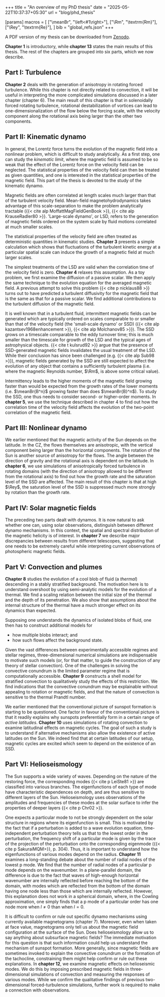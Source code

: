 +++
title = "An overview of my PhD thesis"
date = "2025-05-22T10:37:37+05:30"
url = "blog/phd_thesis"

[params]
	macros = [
		["\\meanBr", "\\left<#1\\right>"],
		["\\Rm", "\\textrm{Rm}"],
		["\\Rey", "\\textrm{Re}"],
		]
	bib = "global_refs.json"
+++

A PDF version of my thesis can be downloaded from [Zenodo](https://doi.org/10.5281/zenodo.15354916).

**Chapter 1** is introductory, while **chapter 13** states the main results of this thesis.
The rest of the chapters are grouped into six parts, which we now describe.

## Part I: Turbulence

**Chapter 2** deals with the generation of anisotropy in rotating forced turbulence.
While this chapter is not directly related to convection, it will be useful in interpreting the more complicated simulations discussed in a later chapter (chapter 6).
The main result of this chapter is that in solenoidally forced rotating turbulence, rotational destabilization of vortices can lead to one-dimensionalization of the flow below the forcing scale, with the velocity component along the rotational axis being larger than the other two components.

## Part II: Kinematic dynamo

In general, the Lorentz force turns the evolution of the magnetic field into a nonlinear problem, which is difficult to study analytically.
As a first step, one can study the *kinematic limit*, where the magnetic field is assumed to be so weak that the effect of the Lorentz force on the velocity field can be neglected.
The statistical properties of the velocity field can then be treated as given quantities, and one is interested in the statistical properties of the magnetic field.
This part of the thesis is devoted to the study of the kinematic dynamo.

Magnetic fields are often correlated at length scales much larger than that of the turbulent velocity field.
Mean-field magnetohydrodynamics takes advantage of this scale-separation to make the problem analytically tractable
({{< cite alp MoffattMagFieldGenBook >}}, {{< cite alp KrauseRadler80 >}}.
'Large-scale dynamo', or LSD, refers to the generation of magnetic fields ordered on the system scale by fluid motions correlated at much smaller scales.

The statistical properties of the velocity field are often treated as deterministic quantities in kinematic studies.
**Chapter 3** presents a simple calculation which shows that fluctuations of the turbulent kinetic energy at a particular spatial scale can induce the growth of a magnetic field at much larger scales.

The simplest treatments of the LSD are valid when the correlation time of the velocity field is zero.
**Chapter 4** relaxes this assumption.
As a toy problem, we first examine the diffusion of a passive scalar.
We then apply the same technique to the evolution equation for the averaged magnetic field.
A previous attempt to solve this problem {{< cite p nicklaus88 >}} turns out to have predicted a turbulent diffusivity for the magnetic field that is the same as that for a passive scalar.
We find additional contributions to the turbulent diffusion of the magnetic field.

It is well known that in a turbulent fluid, intermittent magnetic fields can be generated which are typically ordered on scales comparable to or smaller than that of the velocity field (the 'small-scale dynamo' or SSD) ({{< cite alp kazantsev1968enhancement >}}, {{< cite alp Molchanov85 >}}).
The SSD grows on a timescale comparable to the eddy turnover time; this is much smaller than the timescale for growth of the LSD and the typical ages of astrophysical objects.
{{< cite t kulsrud92 >}} argue that the presence of SSD-generated magnetic fields invalidates the usual treatment of the LSD.
While their conclusion has since been challenged (e.g. {{< cite alp Sub98 >}}), magnetic
fields generated by the SSD are still expected to affect the evolution of any object that contains a sufficiently turbulent plasma (i.e. where the magnetic Reynolds number, $\Rm$, is above some critical value).

Intermittency leads to the higher moments of the magnetic field growing faster than would be expected from the growth rates of the lower moments (i.e. $\meanBr{B^n}$ growing faster than does $\meanBr{B}^n$).
To study the SSD, one thus needs to consider second- or higher-order moments.
In **chapter 5**, we use the technique described in chapter 4 to find out how the correlation time of the velocity field affects the evolution of the two-point correlation of the magnetic field.

## Part III: Nonlinear dynamo

We earlier mentioned that the magnetic activity of the Sun depends on the latitude.
In the CZ, the flows themselves are anisotropic, with the vertical component being larger than the horizontal components.
The rotation of the Sun is another source of anisotropy for the flows.
The angle between the direction of gravity and the rotational axis is dependent on the latitude.
In **chapter 6**, we use simulations of anisotropically forced turbulence in rotating domains (with the direction of anisotropy allowed to be different from the rotational axis) to find out how the growth rate and the saturation level of the SSD are affected.
The main result of this chapter is that at high $\Rey$, the saturation level of the SSD is suppressed much more strongly by rotation than the growth rate.

## Part IV: Solar magnetic fields

The preceding two parts dealt with dynamos.
It is now natural to ask whether one can, using solar observations, distinguish between different dynamo mechanisms.
In this context, the spatial and spectral distribution of the magnetic helicity is of interest.
In **chapter 7** we describe major discrepancies between results from different telescopes, suggesting that one needs to be extremely careful while interpreting current observations of photospheric magnetic fields.

## Part V: Convection and plumes

**Chapter 8** studies the evolution of a cool blob of fluid (a *thermal*) descending in a stably stratified background.
The motivation here is to understand overshoot by using semi-analytic models for the evolution of a thermal.
We find a scaling relation between the initial size of the thermal and the depth of its penetration.
We also show that assumptions about the internal structure of the thermal have a much stronger effect on its dynamics than expected.

Supposing one understands the dynamics of isolated blobs of fluid, one then has to construct additional models for
- how multiple blobs interact; and
- how such flows affect the background state.

Given the vast differences between experimentally accessible regimes and stellar regimes, three-dimensional numerical simulations are indispensable to motivate such models (or, for that matter, to guide the construction of any theory of stellar convection).
One of the challenges in solving the convective conundrum is the limited parameter regime that is computationally accessible.
**Chapter 9** constructs a shell model for stratified convection to qualitatively study the effects of this restriction.
We find indications that the convective conundrum may be explainable without appealing to rotation or magnetic fields, and that the nature of convection is sensitive to the thermal Prandtl number.

We earlier mentioned that the conventional picture of sunspot formation is starting to be questioned.
One factor in favour of the conventional picture is that it readily explains why sunspots preferentially form in a certain range of *active latitudes*.
**Chapter 10** uses simulations of rotating convection to examine latitudinal effects on magnetic cycles.
The goal of such a study is to understand if alternative mechanisms also allow the existence of active latitudes on the Sun.
We indeed find that at certain latitudes of our setup, magnetic cycles are excited which seem to depend on the existence of an SSD.

## Part VI: Helioseismology

The Sun supports a wide variety of waves.
Depending on the nature of the restoring force, the corresponding modes {{< cite p LeiSte81 >}} are classified into various branches.
The eigenfunctions of each type of mode have characteristic dependences on depth, and are thus sensitive to different layers of the Sun.
Helioseismology uses observations of the amplitudes and frequencies of these modes at the solar surface to infer the properties of deeper layers {{< cite p Chr02 >}}.

One expects a particular mode to not be strongly dependent on the solar structure in regions where its eigenfunction is small.
This is motivated by the fact that if a perturbation is added to a wave evolution equation, time-independent perturbation theory tells us that to the lowest order in the perturbation, the frequency shift of a particular mode is given by the trace of the projection of the perturbation onto the corresponding eigenmode ({{< cite p SakuraiMQM>}}, p. 304).
Thus, it is important to understand how the eigenfunctions of various modes depend on the radius.
**Chapter 11** examines a long-standing debate about the number of radial nodes of the lowest p mode.
We find that the number of radial nodes of a particular p mode depends on the wavenumber.
In a plane-parallel domain, the difference is due to the fact that waves of high-enough horizontal wavenumber are internally reflected before reaching the bottom of the domain, with modes which are reflected from the bottom of the domain having one node less than those which are internally reflected.
However, this explanation does not work in a spherical domain, where, in the Cowling approximation, one simply finds that a p mode of a particular order has one node more when $l\ne 0$ than when $l=0$.

It is difficult to confirm or rule out specific dynamo mechanisms using currently available magnetograms (chapter 7).
Moreover, even when taken at face value, magnetograms only tell us about the magnetic field configuration at the surface of the Sun.
Does helioseismology allow us to say anything about subsurface magnetic fields?
The immediate motivation for this question is that such information could help us understand the mechanism of sunspot formation.
More generally, since magnetic fields are sometimes invoked to explain the convective conundrum or the formation of the tachocline, constraining them might help confirm or rule out these explanations.
In **chapter 12**, we examine magnetic effects on helioseismic modes.
We do this by imposing prescribed magnetic fields in three-dimensional simulations of convection and measuring the responses of various modes.
While we confirm the qualitative findings of previous two-dimensional forced-turbulence simulations, further work is required to make a connection with observations.
